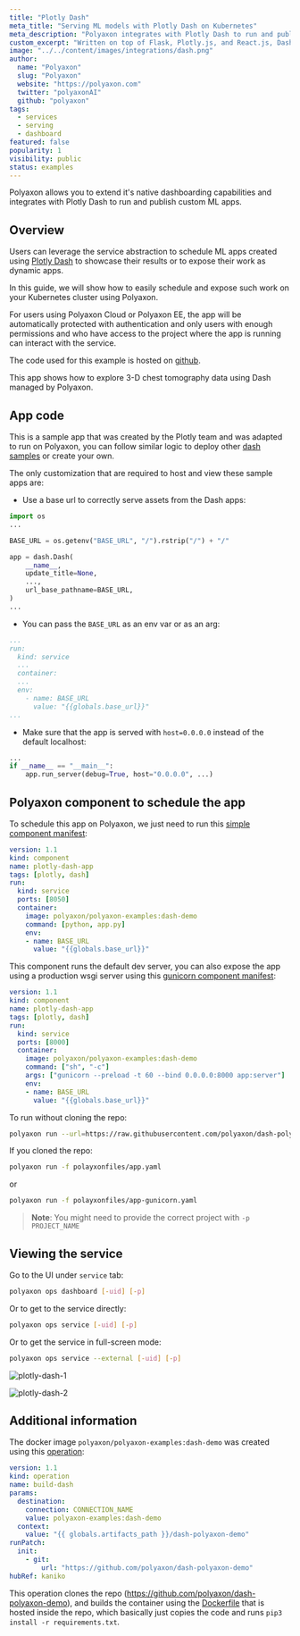 ```yaml
---
title: "Plotly Dash"
meta_title: "Serving ML models with Plotly Dash on Kubernetes"
meta_description: "Polyaxon integrates with Plotly Dash to run and publish custom ML apps on Kubernetes."
custom_excerpt: "Written on top of Flask, Plotly.js, and React.js, Dash is a user framework for creating interactive analytical web applications for data visualization in pure Python or R. It provides 100's of charts, graphs, and UI controls, so you can build highly custom analytic apps in just a few lines of code."
image: "../../content/images/integrations/dash.png"
author:
  name: "Polyaxon"
  slug: "Polyaxon"
  website: "https://polyaxon.com"
  twitter: "polyaxonAI"
  github: "polyaxon"
tags:
  - services
  - serving
  - dashboard
featured: false
popularity: 1
visibility: public
status: examples
---
```


Polyaxon allows you to extend it's native dashboarding capabilities and integrates with Plotly Dash to run and publish custom ML apps.

## Overview

Users can leverage the service abstraction to schedule ML apps created using [Plotly Dash](https://plotly.com/dash/open-source/) to showcase their results or to expose their work as dynamic apps.

In this guide, we will show how to easily schedule and expose such work on your Kubernetes cluster using Polyaxon.

For users using Polyaxon Cloud or Polyaxon EE, the app will be automatically protected with authentication and only users with enough permissions 
and who have access to the project where the app is running can interact with the service.

The code used for this example is hosted on [github](https://github.com/polyaxon/dash-polyaxon-demo).

This app shows how to explore 3-D chest tomography data using Dash managed by Polyaxon.  

## App code

This is a sample app that was created by the Plotly team and was adapted to run on Polyaxon, you can follow similar logic to deploy other [dash samples](https://github.com/plotly/dash-sample-apps) or create your own.

The only customization that are required to host and view these sample apps are:

 * Use a base url to correctly serve assets from the Dash apps:
 
```python
import os
...

BASE_URL = os.getenv("BASE_URL", "/").rstrip("/") + "/"

app = dash.Dash(
    __name__,
    update_title=None,
    ...,
    url_base_pathname=BASE_URL,
)
...
```

 * You can pass the `BASE_URL` as an env var or as an arg:
 
```yaml
...
run:
  kind: service
  ...
  container:
  ...
  env:
    - name: BASE_URL
      value: "{{globals.base_url}}"
...
```

 * Make sure that the app is served with `host=0.0.0.0` instead of the default localhost:

```python
...
if __name__ == "__main__":
    app.run_server(debug=True, host="0.0.0.0", ...)
```

## Polyaxon component to schedule the app

To schedule this app on Polyaxon, we just need to run this [simple component manifest](https://github.com/polyaxon/dash-polyaxon-demo/blob/master/polyaxonfiles/app.yaml): 

```yaml
version: 1.1
kind: component
name: plotly-dash-app
tags: [plotly, dash]
run:
  kind: service
  ports: [8050]
  container:
    image: polyaxon/polyaxon-examples:dash-demo
    command: [python, app.py]
    env:
    - name: BASE_URL
      value: "{{globals.base_url}}"
```

This component runs the default dev server, you can also expose the app using a production wsgi server using this [gunicorn component manifest](https://github.com/polyaxon/dash-polyaxon-demo/blob/master/polyaxonfiles/app-gunicorn.yaml):

```yaml
version: 1.1
kind: component
name: plotly-dash-app
tags: [plotly, dash]
run:
  kind: service
  ports: [8000]
  container:
    image: polyaxon/polyaxon-examples:dash-demo
    command: ["sh", "-c"]
    args: ["gunicorn --preload -t 60 --bind 0.0.0.0:8000 app:server"]
    env:
    - name: BASE_URL
      value: "{{globals.base_url}}"
``` 

To run without cloning the repo:

```bash
polyaxon run --url=https://raw.githubusercontent.com/polyaxon/dash-polyaxon-demo/master/polyaxonfiles/app-gunicorn.yaml
```

If you cloned the repo:

```bash
polyaxon run -f polayxonfiles/app.yaml
```

or

```bash
polyaxon run -f polayxonfiles/app-gunicorn.yaml
```

> **Note**: You might need to provide the correct project with `-p PROJECT_NAME`


## Viewing the service 

Go to the UI under `service` tab:

```bash
polyaxon ops dashboard [-uid] [-p]
```

Or to get to the service directly:

```bash
polyaxon ops service [-uid] [-p]
```

Or to get the service in full-screen mode:

```bash
polyaxon ops service --external [-uid] [-p]
```


![plotly-dash-1](../../content/images/integrations/dash/plotly-dash-1.png)

![plotly-dash-2](../../content/images/integrations/dash/plotly-dash-2.png)

## Additional information

The docker image `polyaxon/polyaxon-examples:dash-demo` was created using this [operation](https://github.com/polyaxon/dash-polyaxon-demo/blob/master/polyaxonfiles/build.yaml):

```yaml
version: 1.1
kind: operation
name: build-dash
params:
  destination:
    connection: CONNECTION_NAME
    value: polyaxon-examples:dash-demo
  context:
    value: "{{ globals.artifacts_path }}/dash-polyaxon-demo"
runPatch:
  init:
    - git:
        url: "https://github.com/polyaxon/dash-polyaxon-demo"
hubRef: kaniko
```

This operation clones the repo (https://github.com/polyaxon/dash-polyaxon-demo), 
and builds the container using the [Dockerfile](https://github.com/polyaxon/dash-polyaxon-demo/blob/master/Dockerfile) 
that is hosted inside the repo, which basically just copies the code and runs `pip3 install -r requirements.txt`.
